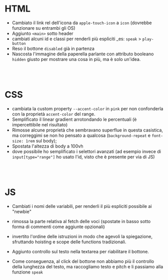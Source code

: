 # HTML

- Cambiato il link rel dell'icona da `apple-touch-icon` a `icon` (dovrebbe funzionare su entrambi gli OS)
- Aggiunto `<main>` sotto header
- cambiati alcuni id e classi per renderli più espliciti \_es: `speak` > `play-button`
- Reso il bottone `disabled` già in partenza
- Nascosta l'immagine della paperella parlante con attributo booleano `hidden` giusto per mostrare una cosa in più, ma è solo un'idea.

<br>
<br>

# CSS

- cambiata la custom property `--accent-color` in `pink` per non confonderla con la proprietà `accent-color` del range.
- Semplificato il linear gradient arrotondando le percentuali (è impercettibile nel risultato)
- Rimosse alcune proprietà che sembravano superflue in questa casistica, ma correggimi se non ho pensato a qualcosa (`background-repeat` e `font-size: 1rem` sul body);
- Spostata l'altezza di body a 100vh
- dove possibile ho semplificato i selettori avanzati (ad esempio invece di `input[type="range"]` ho usato l'id, visto che è presente per via di JS)

<br>
<br>

# JS

- Cambiati i nomi delle variabili, per renderli il più espliciti possibile ai "newbie"

- rimossa la parte relativa al fetch delle voci (spostate in basso sotto forma di commenti come aggiunte opzionali)

- invertito l'ordine delle istruzioni in modo che agevoli la spiegazione, sfruttando hoisting e scope delle functions tradizionali.

- Aggiunto controllo sul testo nella textarea per riabilitare il bottone.

- Come conseguenza, al click del bottone non abbiamo più il controllo della lunghezza del testo, ma raccogliamo testo e pitch e li passiamo alla funzione `speak`
